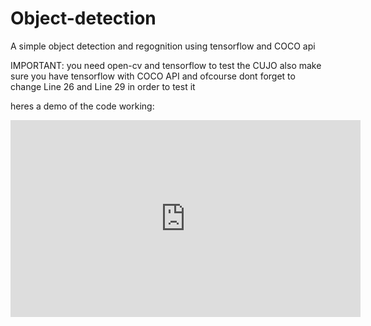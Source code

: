 # Object-detection
A simple object detection and regognition using tensorflow and COCO api

IMPORTANT: you need open-cv and tensorflow to test the CUJO also make sure you have tensorflow with COCO API and ofcourse dont forget to change Line 26 and Line 29 in order to test it

heres a demo of the code working:

<iframe width="560" height="315" src="https://www.youtube.com/embed/dZP6Z13ARj4" frameborder="0" allow="accelerometer; autoplay; encrypted-media; gyroscope; picture-in-picture" allowfullscreen></iframe>

